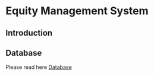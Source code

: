# Equity Management System

## Introduction

## Database

Please read here [Database](./database/README.md)
